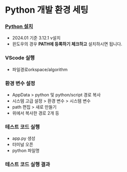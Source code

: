 # Python 개발 환경 세팅

### [Python 설치](https://www.python.org/downloads/)

* 2024.01 기준 3.12.1 v설치
* 윈도우의 경우 **PATH에 등록하기 체크하고** 설치하시면 됩니다.&#x20;

### VScode 실행

* 파일경로orkspace/algorithm&#x20;

### 환경 변수 설정

* AppData > python 및 python/script 경로 복사
* 시스템 고급 설정 > 환경 변수 > 시스템 변수&#x20;
* path 편집 > 새로 만들기
* 위에서 복사한 경로 2개 등

### 테스트 코드 실행

* app.py 생성
* 터미널 오픈
* python 파일명&#x20;

### 테스트 코드 실행 결과

<figure><img src="../.gitbook/assets/결과.png" alt=""><figcaption></figcaption></figure>


